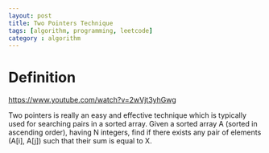 ```yaml
---
layout: post
title: Two Pointers Technique
tags: [algorithm, programming, leetcode]
category : algorithm
---
```


# Definition
https://www.youtube.com/watch?v=2wVjt3yhGwg

Two pointers is really an easy and effective technique which is typically used for searching pairs in a sorted array.
Given a sorted array A (sorted in ascending order), having N integers, find if there exists any pair of elements (A[i], A[j]) such that their sum is equal to X.

